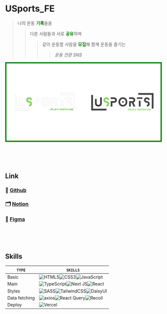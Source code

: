 # USports_FE

> 나의 운동 <span style='color:green; font-weight:bold'>기록</span>들을
>
> > 다른 사람들과 서로 <span style='color:green; font-weight:bold'>공유</span>하며
> >
> > > 같이 운동할 사람을 <span style='color:green; font-weight:bold'>모집</span>해 함께 운동을 즐기는
> > >
> > > > _운동 전문 SNS_

<div style='display:flex; border:4px solid green'>
<img src="public/usports_logo2.png" alt="logo" style='display:block; width:50%; object-fit:contain'>
<img src="public/usports_logo1.png" alt="logo" style='display:block; width:50%; object-fit:contain'>
</div>
<br>



<br>
<br>
<br>

## Link

### 📎 [Github](https://github.com/AnonymousZB14/USports_FE)

### 🗂️ [Notion](https://gleaming-canid-70b.notion.site/Main-usports-d19a7d683f494b178e62403edd6f84ae?pvs=4)

### 🎨 [Figma](https://www.figma.com/file/RiyQ1qhN4RXkdiMWr7OrEF/%EC%A0%9C%EB%A1%9C%EB%B2%A0%EC%9D%B4%EC%8A%A4-2%EC%A1%B0?type=design&node-id=0%3A1&mode=design&t=5woPr1uYENUKgQDm-1)

<br>
<br>
<br>

## Skills

| `TYPE`        | `SKILLS`                                                                                                                                                                                                                                                                                                                                    |
| ------------- | ------------------------------------------------------------------------------------------------------------------------------------------------------------------------------------------------------------------------------------------------------------------------------------------------------------------------------------------- |
| Basic         | ![HTML5](https://img.shields.io/badge/html5-%23E34F26.svg?style=for-the-badge&logo=html5&logoColor=white)![CSS3](https://img.shields.io/badge/css3-%231572B6.svg?style=for-the-badge&logo=css3&logoColor=white)![JavaScript](https://img.shields.io/badge/javascript-%23323330.svg?style=for-the-badge&logo=javascript&logoColor=%23F7DF1E) |
| Main          | ![TypeScript](https://img.shields.io/badge/typescript-%23007ACC.svg?style=for-the-badge&logo=typescript&logoColor=white)![Next JS](https://img.shields.io/badge/Next14-black?style=for-the-badge&logo=next.js&logoColor=white)![React](https://img.shields.io/badge/react-%2320232a.svg?style=for-the-badge&logo=react&logoColor=%2361DAFB) |
| Styles        | ![SASS](https://img.shields.io/badge/SASS-hotpink.svg?style=for-the-badge&logo=SASS&logoColor=white)![TailwindCSS](https://img.shields.io/badge/tailwindcss-%2338B2AC.svg?style=for-the-badge&logo=tailwind-css&logoColor=white)![DaisyUI](https://img.shields.io/badge/daisyui-5A0EF8?style=for-the-badge&logo=daisyui&logoColor=white)    |
| Data fetching | ![axios](https://img.shields.io/badge/-axios-%23000000?style=for-the-badge&%20query&logoColor=white)![React Query](https://img.shields.io/badge/-React%20Query-FF4154?style=for-the-badge&logo=react%20query&logoColor=white)![Recoil](https://img.shields.io/badge/-Recoil-%234f0599?style=for-the-badge&%20query&logoColor=white)         |
| Deploy        | ![Vercel](https://img.shields.io/badge/vercel-%23000000.svg?style=for-the-badge&logo=vercel&logoColor=white)                                                                                                                                                                                                                                |
